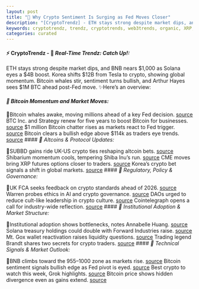 ```yaml
---
layout: post
title: "🌌 Why Crypto Sentiment Is Surging as Fed Moves Closer"
description: "[CryptoTrendz] - ETH stays strong despite market dips, and BNB nears $1,000 as Solana eyes a $4B boost. Korea shifts $12B from Tesla to crypto, showing global momentum. Bitcoin whales stir, sentiment turns bullish, and Arthur Hayes sees $1M BTC ahead post-Fed move."
keywords: cryptotrendz, trendz, cryptotrends, web3trends, organic, XRP, Market, Crypto, AI, Altcoins, Warren, Token, Bitcoin
categories: curated
---
```


#### ⚡ CryptoTrendz - 📌 *Real-Time Trendz: Catch Up!:*

ETH stays strong despite market dips, and BNB nears $1,000 as Solana eyes a $4B boost. Korea shifts $12B from Tesla to crypto, showing global momentum. Bitcoin whales stir, sentiment turns bullish, and Arthur Hayes sees $1M BTC ahead post-Fed move. ✨Here’s an overview:


#### *🔖  Bitcoin Momentum and Market Moves:*  

🔹Bitcoin whales awake, moving millions ahead of a key Fed decision. [source](https://s.avyag.com/d0qy) BTC Inc. and Strategy renew for five years to boost Bitcoin for businesses. [source](https://s.avyag.com/yhy5) $1 million Bitcoin chatter rises as markets react to Fed trigger. [source](https://s.avyag.com/puqn) Bitcoin clears a bullish edge above $114k as traders eye trends. [source](https://s.avyag.com/ajd2) #### *🔖  Altcoins & Protocol Updates:*  

🔹SUBBD gains ride UK-US crypto ties reshaping altcoin bets. [source](https://s.avyag.com/h29g) Shibarium momentum cools, tempering Shiba Inu’s run. [source](https://s.avyag.com/0so6) CME moves bring XRP futures options closer to traders. [source](https://s.avyag.com/6m7d) Korea’s crypto bet signals a shift in global markets. [source](https://s.avyag.com/adyv) #### *🔖  Regulatory, Policy & Governance:*  

🔹UK FCA seeks feedback on crypto standards ahead of 2026. [source](https://s.avyag.com/j38h) Warren probes ethics in AI and crypto governance. [source](https://s.avyag.com/izai) DAOs urged to reduce cult-like leadership in crypto culture. [source](https://s.avyag.com/av06) Cointelegraph opens a call for industry-wide reflection. [source](https://s.avyag.com/5qhk) #### *🔖  Institutional Adoption & Market Structure:*  

🔹Institutional adoption shows bottlenecks, notes Annabelle Huang. [source](https://s.avyag.com/ouyj) Solana treasury holdings could double with Forward Industries raise. [source](https://s.avyag.com/j38j) Mt. Gox wallet reactivation raises liquidity questions. [source](https://s.avyag.com/vdzv) Trading legend Brandt shares two secrets for crypto traders. [source](https://s.avyag.com/nkbz) #### *🔖  Technical Signals & Market Outlook:*  

🔹BNB climbs toward the $955–$1000 zone as markets rise. [source](https://s.avyag.com/xxgt) Bitcoin sentiment signals bullish edge as Fed pivot is eyed. [source](https://s.avyag.com/fcbg) Best crypto to watch this week, Grok highlights. [source](https://s.avyag.com/z90q) Bitcoin price shows hidden divergence even as gains extend. [source](https://s.avyag.com/ajd2)
